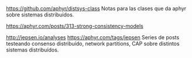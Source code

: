 https://github.com/aphyr/distsys-class
Notas para las clases que da aphyr sobre sistemas distribuídos.

https://aphyr.com/posts/313-strong-consistency-models

http://jepsen.io/analyses
https://aphyr.com/tags/jepsen
Series de posts testeando consenso distribuído, network partitions, CAP sobre distintos sistemas distribuídos.
